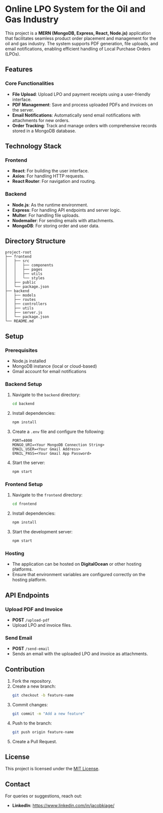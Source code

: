# Online LPO System for the Oil and Gas Industry

This project is a **MERN (MongoDB, Express, React, Node.js)** application that facilitates seamless product order placement and management for the oil and gas industry. The system supports PDF generation, file uploads, and email notifications, enabling efficient handling of Local Purchase Orders (LPOs).

## Features

### Core Functionalities
- **File Upload**: Upload LPO and payment receipts using a user-friendly interface.
- **PDF Management**: Save and process uploaded PDFs and invoices on the server.
- **Email Notifications**: Automatically send email notifications with attachments for new orders.
- **Order Tracking**: Track and manage orders with comprehensive records stored in a MongoDB database.

## Technology Stack

### Frontend
- **React**: For building the user interface.
- **Axios**: For handling HTTP requests.
- **React Router**: For navigation and routing.

### Backend
- **Node.js**: As the runtime environment.
- **Express**: For handling API endpoints and server logic.
- **Multer**: For handling file uploads.
- **Nodemailer**: For sending emails with attachments.
- **MongoDB**: For storing order and user data.

## Directory Structure

```
project-root
├── frontend
│   ├── src
│   │   ├── components
│   │   ├── pages
│   │   ├── utils
│   │   └── styles
│   ├── public
│   └── package.json
├── backend
│   ├── models
│   ├── routes
│   ├── controllers
│   ├── utils
│   ├── server.js
│   └── package.json
└── README.md
```

## Setup

### Prerequisites
- Node.js installed
- MongoDB instance (local or cloud-based)
- Gmail account for email notifications

### Backend Setup
1. Navigate to the `backend` directory:
   ```bash
   cd backend
   ```
2. Install dependencies:
   ```bash
   npm install
   ```
3. Create a `.env` file and configure the following:
   ```
   PORT=4000
   MONGO_URI=<Your MongoDB Connection String>
   EMAIL_USER=<Your Gmail Address>
   EMAIL_PASS=<Your Gmail App Password>
   ```
4. Start the server:
   ```bash
   npm start
   ```

### Frontend Setup
1. Navigate to the `frontend` directory:
   ```bash
   cd frontend
   ```
2. Install dependencies:
   ```bash
   npm install
   ```
3. Start the development server:
   ```bash
   npm start
   ```

### Hosting
- The application can be hosted on **DigitalOcean** or other hosting platforms.
- Ensure that environment variables are configured correctly on the hosting platform.

## API Endpoints

### Upload PDF and Invoice
- **POST** `/upload-pdf`
- Upload LPO and invoice files.

### Send Email
- **POST** `/send-email`
- Sends an email with the uploaded LPO and invoice as attachments.

## Contribution

1. Fork the repository.
2. Create a new branch:
   ```bash
   git checkout -b feature-name
   ```
3. Commit changes:
   ```bash
   git commit -m "Add a new feature"
   ```
4. Push to the branch:
   ```bash
   git push origin feature-name
   ```
5. Create a Pull Request.

## License

This project is licensed under the [MIT License](LICENSE).

## Contact

For queries or suggestions, reach out:
- **LinkedIn**: https://www.linkedin.com/in/jacobkiage/



